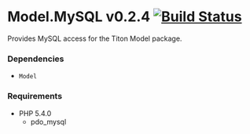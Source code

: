 # Model.MySQL v0.2.4 [![Build Status](https://travis-ci.org/titon/Model.MySQL.png)](https://travis-ci.org/titon/Model.MySQL) #

Provides MySQL access for the Titon Model package.

### Dependencies ###

* `Model`

### Requirements ###

* PHP 5.4.0
	* pdo_mysql